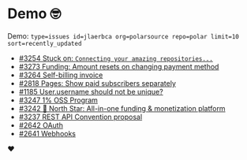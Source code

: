 # Demo 🤓

Demo: `type=issues id=jlaerbca org=polarsource repo=polar limit=10 sort=recently_updated`

<!-- POLAR type=issues id=jlaerbca org=polarsource repo=polar limit=10 sort=recently_updated -->

* [#3254 Stuck on: `Connecting your amazing repositories...`](https://github.com/polarsource/polar/issues/3254)
* [#3273 Funding: Amount resets on changing payment method](https://github.com/polarsource/polar/issues/3273)
* [#3264 Self-billing invoice](https://github.com/polarsource/polar/issues/3264)
* [#2818 Pages: Show paid subscribers separately](https://github.com/polarsource/polar/issues/2818)
* [#1185 User.username should not be unique?](https://github.com/polarsource/polar/issues/1185)
* [#3247 1% OSS Program](https://github.com/polarsource/polar/issues/3247)
* [#3242 🎯 North Star: All-in-one funding & monetization platform](https://github.com/polarsource/polar/issues/3242)
* [#3237 REST API Convention proposal](https://github.com/polarsource/polar/issues/3237)
* [#2642 OAuth](https://github.com/polarsource/polar/issues/2642)
* [#2641 Webhooks](https://github.com/polarsource/polar/issues/2641)

<!-- POLAR-END id=jlaerbca -->

❤️